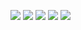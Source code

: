
![](https://github-profile-summary-cards.vercel.app/api/cards/profile-details?username=Tjkent88&theme=blue_green)
![](https://github-profile-summary-cards.vercel.app/api/cards/repos-per-language?username=Tjkent88&theme=blue_green)
![](https://github-profile-summary-cards.vercel.app/api/cards/most-commit-language?username=Tjkent88&theme=blue_green)
![](https://github-profile-summary-cards.vercel.app/api/cards/stats?username=Tjkent88&theme=blue_green)
![](https://github-profile-summary-cards.vercel.app/api/cards/productive-time?username=Tjkent88&theme=blue_green)

<!--
**Tjkent88/Tjkent88** is a ✨ _special_ ✨ repository because its `README.md` (this file) appears on your GitHub profile.

Here are some ideas to get you started:

- 🔭 I’m currently working on ...
- 🌱 I’m currently learning ...
- 👯 I’m looking to collaborate on ...
- 🤔 I’m looking for help with ...
- 💬 Ask me about ...
- 📫 How to reach me: ...
- 😄 Pronouns: ...
- ⚡ Fun fact: ...
-->
